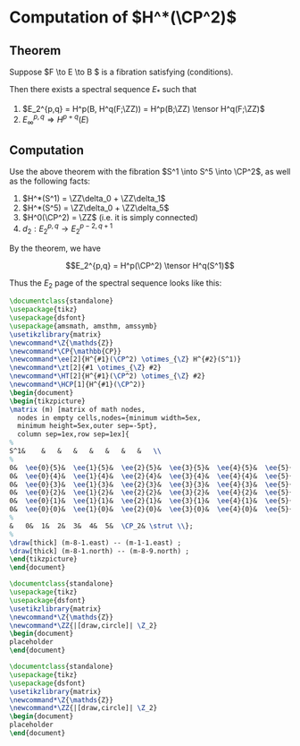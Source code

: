 # Computation of $H^*(\CP^2)$

## Theorem

Suppose $F \to E \to B $ is a fibration satisfying (conditions).

Then there exists a spectral sequence $E_*$ such that

1. $E_2^{p,q} = H^p(B, H^q(F;\ZZ)) = H^p(B;\ZZ) \tensor H^q(F;\ZZ)$
2. $E_\infty^{p,q} \Rightarrow H^{p+q}(E)$

## Computation

Use the above theorem with the fibration $S^1 \into S^5 \into \CP^2$, as well as the following facts:

1. $H^*(S^1) = \ZZ\delta_0 + \ZZ\delta_1$
2. $H^*(S^5) = \ZZ\delta_0 + \ZZ\delta_5$
3. $H^0(\CP^2) = \ZZ$ (i.e. it is simply connected)
4. $d_2: E_2^{p,q} \to E_2^{p-2, q+1}$

By the theorem, we have

$$E_2^{p,q} = H^p(\CP^2) \tensor H^q(S^1)$$

Thus the $E_2$ page of the spectral sequence looks like this:

```latex {cmd:true, hide:false, run_on_save:true}
\documentclass{standalone}
\usepackage{tikz}
\usepackage{dsfont}
\usepackage{amsmath, amsthm, amssymb}
\usetikzlibrary{matrix}
\newcommand*\Z{\mathds{Z}}
\newcommand*\CP{\mathbb{CP}}
\newcommand*\ee[2]{H^{#1}(\CP^2) \otimes_{\Z} H^{#2}(S^1)}
\newcommand*\zt[2]{#1 \otimes_{\Z} #2}
\newcommand*\HT[2]{H^{#1}(\CP^2) \otimes_{\Z} #2}
\newcommand*\HCP[1]{H^{#1}(\CP^2)}
\begin{document}
\begin{tikzpicture}
\matrix (m) [matrix of math nodes,
  nodes in empty cells,nodes={minimum width=5ex,
  minimum height=5ex,outer sep=-5pt},
  column sep=1ex,row sep=1ex]{
%
S^1& 	&   &  	& 	& 	&	&	&	\\
%
0&	\ee{0}{5}&	\ee{1}{5}&	\ee{2}{5}&	\ee{3}{5}&	\ee{4}{5}&	\ee{5}{5}&	&\\
0&	\ee{0}{4}&	\ee{1}{4}&	\ee{2}{4}&	\ee{3}{4}&	\ee{4}{4}&	\ee{5}{4}&	&\\
0&	\ee{0}{3}&	\ee{1}{3}&	\ee{2}{3}&	\ee{3}{3}&	\ee{4}{3}&	\ee{5}{3}&	&\\
0&	\ee{0}{2}&	\ee{1}{2}&	\ee{2}{2}&	\ee{3}{2}&	\ee{4}{2}&	\ee{5}{2}&	&\\
0&	\ee{0}{1}&	\ee{1}{1}&	\ee{2}{1}&	\ee{3}{1}&	\ee{4}{1}&	\ee{5}{1}&	&\\
0&	\ee{0}{0}&	\ee{1}{0}&	\ee{2}{0}&	\ee{3}{0}&	\ee{4}{0}&	\ee{5}{0}&	&\\ \quad\strut
%
&	0&	1&	2&	3&	4&	5&	\CP_2& \strut \\};
%
\draw[thick] (m-8-1.east) -- (m-1-1.east) ;
\draw[thick] (m-8-1.north) -- (m-8-9.north) ;
\end{tikzpicture}
\end{document}
```

```latex {cmd:true, hide:false, run_on_save:true}
\documentclass{standalone}
\usepackage{tikz}
\usepackage{dsfont}
\usetikzlibrary{matrix}
\newcommand*\Z{\mathds{Z}}
\newcommand*\ZZ{|[draw,circle]| \Z_2}
\begin{document}
placeholder
\end{document}
```

```latex {cmd:true, hide:false, run_on_save:true}
\documentclass{standalone}
\usepackage{tikz}
\usepackage{dsfont}
\usetikzlibrary{matrix}
\newcommand*\Z{\mathds{Z}}
\newcommand*\ZZ{|[draw,circle]| \Z_2}
\begin{document}
placeholder
\end{document}
```
